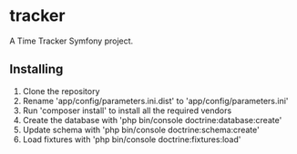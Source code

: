 tracker
=======

A Time Tracker Symfony project.


## Installing

 1. Clone the repository
 2. Rename 'app/config/parameters.ini.dist' to 'app/config/parameters.ini'
 3. Run 'composer install' to install all the required vendors
 4. Create the database with 'php bin/console doctrine:database:create'
 5. Update schema with 'php bin/console doctrine:schema:create'
 6. Load fixtures with 'php bin/console doctrine:fixtures:load'
